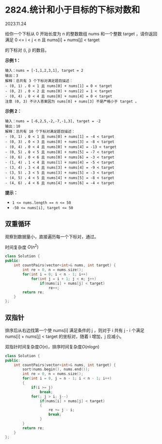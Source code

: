 # 2824.统计和小于目标的下标对数和

2023.11.24

给你一个下标从 0 开始长度为 n 的整数数组 nums 和一个整数 target ，请你返回满足 0 <= i < j < n 且 nums[i] + nums[j] < target

 的下标对 (i, j) 的数目。

**示例 1：**

```
输入：nums = [-1,1,2,3,1], target = 2
输出：3
解释：总共有 3 个下标对满足题目描述：
- (0, 1) ，0 < 1 且 nums[0] + nums[1] = 0 < target
- (0, 2) ，0 < 2 且 nums[0] + nums[2] = 1 < target 
- (0, 4) ，0 < 4 且 nums[0] + nums[4] = 0 < target
注意 (0, 3) 不计入答案因为 nums[0] + nums[3] 不是严格小于 target 。
```

**示例 2：**

```
输入：nums = [-6,2,5,-2,-7,-1,3], target = -2
输出：10
解释：总共有 10 个下标对满足题目描述：
- (0, 1) ，0 < 1 且 nums[0] + nums[1] = -4 < target
- (0, 3) ，0 < 3 且 nums[0] + nums[3] = -8 < target
- (0, 4) ，0 < 4 且 nums[0] + nums[4] = -13 < target
- (0, 5) ，0 < 5 且 nums[0] + nums[5] = -7 < target
- (0, 6) ，0 < 6 且 nums[0] + nums[6] = -3 < target
- (1, 4) ，1 < 4 且 nums[1] + nums[4] = -5 < target
- (3, 4) ，3 < 4 且 nums[3] + nums[4] = -9 < target
- (3, 5) ，3 < 5 且 nums[3] + nums[5] = -3 < target
- (4, 5) ，4 < 5 且 nums[4] + nums[5] = -8 < target
- (4, 6) ，4 < 6 且 nums[4] + nums[6] = -4 < target
```

**提示：**

- `1 <= nums.length == n <= 50`
- `-50 <= nums[i], target <= 50`



## 双重循环

观察到数据量小，直接遍历每一个下标对，通过。

时间复杂度 $O(n^2)$

```c++
class Solution {
public:
    int countPairs(vector<int>& nums, int target) { 
        int re = 0, n = nums.size();
        for(int i = 0; i < n - 1; i++)
            for(int j = i + 1; j < n; j++)
                if(nums[i] + nums[j] < target)
                    re++;
        return re;
    }
};
```

## 双指针

排序后从右边找第一个使 nums[i] 满足条件的 j ，则对于 i 共有 j - i 个满足 nums[i] + nums[j] < target 的坐标对，随着 i 增加，j 应减小。

双指针时间复杂度$O(n)$，排序时间复杂度$O(nlogn)$

```c++
class Solution {
public:
    int countPairs(vector<int>& nums, int target) {
        sort(nums.begin(), nums.end());
        int re = 0, n = nums.size();
        for(int i = 0, j = n - 1; i < n - 1; i++)
        {
            if(i >= j)
                break;
            for(; j > i; j--)
                if(nums[i] + nums[j] < target)
                {
                    re += j - i;
                    break;
                }
        }
        return re;
    }
};
```

